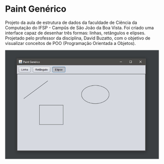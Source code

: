 <h1>Paint Genérico</h1>
<p>Projeto da aula de estrutura de dados da faculdade de Ciência da Computação do IFSP - Campûs de São João da Boa Vista. Foi criado uma interface capaz de desenhar três formas: linhas, retângulos e elipses. Projetado pelo professor da disciplina, David Buzatto, com o objetivo de visualizar conceitos de POO (Programação Orientada a Objetos).</p>

<img src="Paint Genérico.jpg"/>
